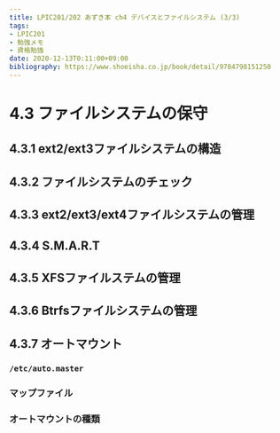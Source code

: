 ```yaml
---
title: LPIC201/202 あずき本 ch4 デバイスとファイルシステム (3/3)
tags:
- LPIC201
- 勉強メモ
- 資格勉強
date: 2020-12-13T0:11:00+09:00
bibliography: https://www.shoeisha.co.jp/book/detail/9784798151250
---
```




# 4.3 ファイルシステムの保守 #

## 4.3.1 ext2/ext3ファイルシステムの構造 ##

## 4.3.2 ファイルシステムのチェック ##

## 4.3.3 ext2/ext3/ext4ファイルシステムの管理 ##

## 4.3.4 S.M.A.R.T ##

## 4.3.5 XFSファイルステムの管理 ##

## 4.3.6 Btrfsファイルシステムの管理 ##

## 4.3.7 オートマウント ##

### `/etc/auto.master` ###

### マップファイル ###

### オートマウントの種類 ###





